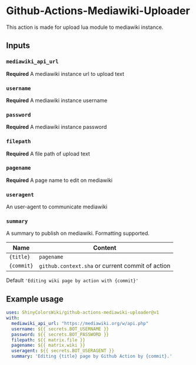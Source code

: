 # Github-Actions-Mediawiki-Uploader

This action is made for upload lua module to mediawiki instance.

## Inputs

### `mediawiki_api_url`

**Required** A mediawiki instance url to upload text

### `username`

**Required** A mediawiki instance username

### `password`

**Required** A mediawiki instance password

### `filepath`

**Required** A file path of upload text

### `pagename`

**Required** A page name to edit on mediawiki

### `useragent`

An user-agent to communicate mediawiki

### `summary`

A summary to publish on mediawiki. Formatting supported.

|      Name      | Content |
|----------------|---------|
| `{title}`      | `pagename`  |
| `{commit}`     | `github.context.sha` or current commit of action |

Default `'Editing wiki page by action with {commit}'`


## Example usage

```yaml
uses: ShinyColorsWiki/github-actions-mediawiki-uploader@v1
with:
  mediawiki_api_url: "https://mediawiki.org/w/api.php"
  username: ${{ secrets.BOT_USERNAME }}
  password: ${{ secrets.BOT_PASSWORD }}
  filepath: ${{ matrix.file }}
  pagename: ${{ matrix.wiki }}
  useragent: ${{ secrets.BOT_USERAGENT }}
  summary: 'Editing {title} page by Github Action by {commit}.'
```